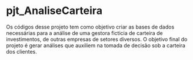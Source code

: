 # pjt_AnaliseCarteira
Os códigos desse projeto tem como objetivo criar as bases de dados necessárias para a análise de uma gestora ficticia de carteira de investimentos, de outras empresas de setores diversos. O objetivo final do projeto é gerar análises que auxiliem na tomada de decisão sob a carteira dos clientes.
